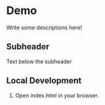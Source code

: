 # Demo

Write some descriptions here!


## Subheader

Text below the subheader


## Local Development

1. Open index.html in your browser.
